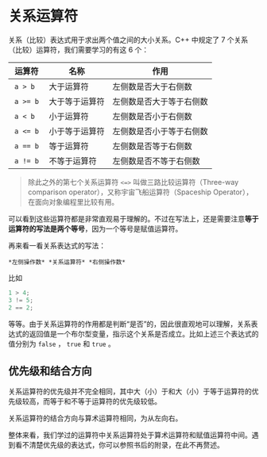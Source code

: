 # 关系运算符

关系（比较）表达式用于求出两个值之间的大小关系。C++ 中规定了 7 个关系（比较）运算符，我们需要学习的有这 6 个：

| 运算符 | 名称 | 作用 |
| --- | --- | --- |
|  `a > b`  | 大于运算符 | 左侧数是否大于右侧数 |
|  `a >= b`  | 大于等于运算符 | 左侧数是否大于等于右侧数 |
|  `a < b`  | 小于运算符 | 左侧数是否小于右侧数 |
|  `a <= b`  | 小于等于运算符 | 左侧数是否小于等于右侧数 |
|  `a == b`  | 等于运算符 | 左侧数是否等于右侧数 |
|  `a != b`  | 不等于运算符 | 左侧数是否不等于右侧数 |

> 除此之外的第七个关系运算符 `<=>` 叫做三路比较运算符（Three-way comparison operator），又称宇宙飞船运算符（Spaceship Operator），在面向对象编程里比较有用。

可以看到这些运算符都是非常直观易于理解的。不过在写法上，还是需要注意**等于运算符的写法是两个等号**，因为一个等号是赋值运算符。

再来看一看关系表达式的写法：

```sdsc
*左侧操作数* *关系运算符* *右侧操作数*
```


比如
```cpp
1 > 4;
3 != 5;
2 == 2;
```
等等。由于关系运算符的作用都是判断“是否”的，因此很直观地可以理解，关系表达式的返回值是一个布尔型变量，指示这个关系是否成立。比如上述三个表达式的值分别为 `false` ， `true` 和 `true` 。
 
## 优先级和结合方向

关系运算符的优先级并不完全相同，其中大（小）于和大（小）于等于运算符的优先级较高，而等于和不等于运算符的优先级较低。

关系运算符的结合方向与算术运算符相同，为从左向右。

整体来看，我们学过的运算符中关系运算符处于算术运算符和赋值运算符中间。遇到看不清楚优先级的表达式，你可以参照书后的附录，在此不再赘述。
